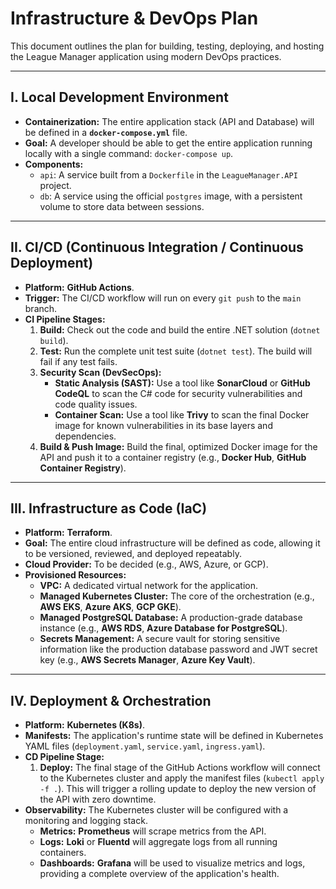# Infrastructure & DevOps Plan

This document outlines the plan for building, testing, deploying, and hosting the League Manager application using modern DevOps practices.

---

## I. Local Development Environment

* **Containerization:** The entire application stack (API and Database) will be defined in a **`docker-compose.yml`** file.
* **Goal:** A developer should be able to get the entire application running locally with a single command: `docker-compose up`.
* **Components:**
  * `api`: A service built from a `Dockerfile` in the `LeagueManager.API` project.
  * `db`: A service using the official `postgres` image, with a persistent volume to store data between sessions.

---

## II. CI/CD (Continuous Integration / Continuous Deployment)

* **Platform:** **GitHub Actions**.
* **Trigger:** The CI/CD workflow will run on every `git push` to the `main` branch.
* **CI Pipeline Stages:**
    1. **Build:** Check out the code and build the entire .NET solution (`dotnet build`).
    2. **Test:** Run the complete unit test suite (`dotnet test`). The build will fail if any test fails.
    3. **Security Scan (DevSecOps):**
        * **Static Analysis (SAST):** Use a tool like **SonarCloud** or **GitHub CodeQL** to scan the C# code for security vulnerabilities and code quality issues.
        * **Container Scan:** Use a tool like **Trivy** to scan the final Docker image for known vulnerabilities in its base layers and dependencies.
    4. **Build & Push Image:** Build the final, optimized Docker image for the API and push it to a container registry (e.g., **Docker Hub**, **GitHub Container Registry**).

---

## III. Infrastructure as Code (IaC)

* **Platform:** **Terraform**.
* **Goal:** The entire cloud infrastructure will be defined as code, allowing it to be versioned, reviewed, and deployed repeatably.
* **Cloud Provider:** To be decided (e.g., AWS, Azure, or GCP).
* **Provisioned Resources:**
  * **VPC:** A dedicated virtual network for the application.
  * **Managed Kubernetes Cluster:** The core of the orchestration (e.g., **AWS EKS**, **Azure AKS**, **GCP GKE**).
  * **Managed PostgreSQL Database:** A production-grade database instance (e.g., **AWS RDS**, **Azure Database for PostgreSQL**).
  * **Secrets Management:** A secure vault for storing sensitive information like the production database password and JWT secret key (e.g., **AWS Secrets Manager**, **Azure Key Vault**).

---

## IV. Deployment & Orchestration

* **Platform:** **Kubernetes (K8s)**.
* **Manifests:** The application's runtime state will be defined in Kubernetes YAML files (`deployment.yaml`, `service.yaml`, `ingress.yaml`).
* **CD Pipeline Stage:**
    1. **Deploy:** The final stage of the GitHub Actions workflow will connect to the Kubernetes cluster and apply the manifest files (`kubectl apply -f .`). This will trigger a rolling update to deploy the new version of the API with zero downtime.
* **Observability:** The Kubernetes cluster will be configured with a monitoring and logging stack.
  * **Metrics:** **Prometheus** will scrape metrics from the API.
  * **Logs:** **Loki** or **Fluentd** will aggregate logs from all running containers.
  * **Dashboards:** **Grafana** will be used to visualize metrics and logs, providing a complete overview of the application's health.

